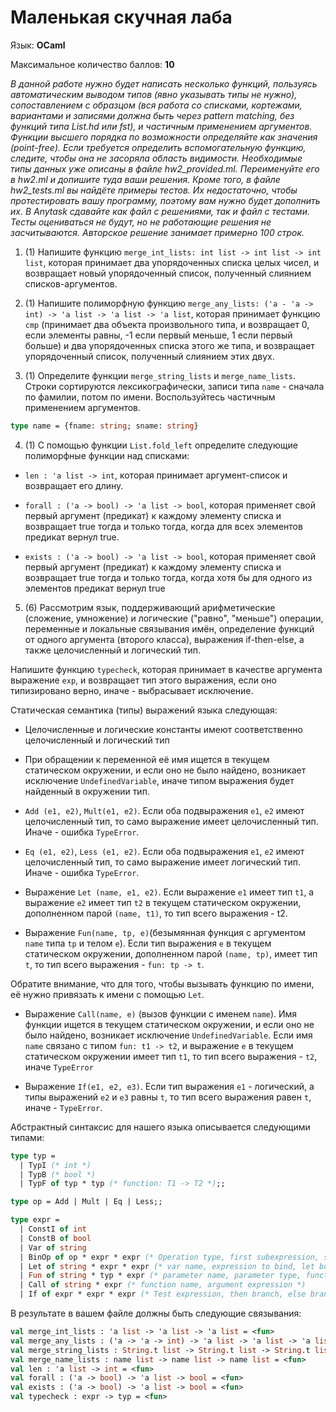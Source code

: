 # Маленькая скучная лаба

Язык: **OCaml**

Максимальное количество баллов: **10**

*В данной работе нужно будет написать несколько функций, пользуясь автоматическим выводом типов (явно указывать типы не нужно), сопоставлением с образцом (вся работа со списками, кортежами, вариантами и записями должна быть через pattern matching, без функций типа List.hd или fst), и частичным применением аргументов. Функции высшего порядка по возможности определяйте как значения (point-free). Если требуется определить вспомогательную функцию, следите, чтобы она не засоряла область видимости. Необходимые типы данных уже описаны в файле hw2_provided.ml. Переименуйте его в hw2.ml и допишите туда ваши решения. Кроме того, в файле hw2_tests.ml вы найдёте примеры тестов. Их недостаточно, чтобы протестировать вашу программу, поэтому вам нужно будет дополнить их. В Anytask сдавайте как файл с решениями, так и файл с тестами. Тесты оцениваться не будут, но не работающие решения не засчитываются. Авторское решение занимает примерно 100 строк.*

1. (1) Напишите функцию `merge_int_lists: int list -> int list -> int list`, которая принимает два упорядоченных списка целых чисел, и возвращает новый упорядоченный список, полученный слиянием списков-аргументов.

2. (1) Напишите полиморфную функцию `merge_any_lists: ('a - 'a -> int) -> 'a list -> 'a list -> 'a list`, которая принимает функцию `cmp` (принимает два объекта произвольного типа, и возвращает 0, если элементы равны, -1 если первый меньше, 1 если первый больше) и два упорядоченных списка этого же типа, и возвращает упорядоченный список, полученный слиянием этих двух.

3. (1) Определите функции `merge_string_lists` и `merge_name_lists`. Строки сортируются лексикографически, записи типа `name` - сначала по фамилии, потом по имени. Воспользуйтесь частичным применением аргументов.

```ocaml
type name = {fname: string; sname: string}
```

4. (1) С помощью функции `List.fold_left` определите следующие полиморфные функции над списками:

* `len : 'a list -> int`, которая принимает аргумент-список и возвращает его длину.

* `forall : ('a -> bool) -> 'a list -> bool`, которая применяет свой первый аргумент (предикат) к каждому элементу списка и возвращает true тогда и только тогда, когда для всех элементов предикат вернул true.

* `exists : ('a -> bool) -> 'a list -> bool`, которая применяет свой первый аргумент (предикат) к каждому элементу списка и возвращает true тогда и только тогда, когда хотя бы для одного из элементов предикат вернул true

5. (6) Рассмотрим язык, поддерживающий арифметические (сложение, умножение) и логические ("равно", "меньше") операции, переменные и локальные связывания имён, определение функций от одного аргумента (второго класса), выражения if-then-else, а также целочисленный и логический тип.

Напишите функцию `typecheck`, которая принимает в качестве аргумента выражение `exp`, и возвращает тип этого выражения, если оно типизировано верно, иначе - выбрасывает исключение.

Статическая семантика (типы) выражений языка следующая:

* Целочисленные и логические константы имеют соответственно целочисленный и логический тип

* При обращении к переменной её имя ищется в текущем статическом окружении, и если оно не было найдено, возникает исключение `UndefinedVariable`, иначе типом выражения будет найденный в окружении тип.

* `Add (e1, e2)`, `Mult(e1, e2)`. Если оба подвыражения `e1`, `e2` имеют целочисленный тип, то само выражение имеет целочисленный тип. Иначе - ошибка `TypeError`.

* `Eq (e1, e2)`, `Less (e1, e2)`. Если оба подвыражения `e1`, `e2` имеют целочисленный тип, то само выражение имеет логический тип. Иначе - ошибка `TypeError`.

* Выражение `Let (name, e1, e2)`. Если выражение `e1` имеет тип `t1`, а выражение `e2` имеет тип `t2` в текущем статическом окружении, дополненном парой `(name, t1)`, то тип всего выражения - t2.

* Выражение `Fun(name, tp, e)`(безымянная функция с аргументом `name` типа `tp` и телом `e`). Если тип выражения `e` в текущем статическом окружении, дополненном парой `(name, tp)`, имеет тип `t`, то тип всего выражения - `fun: tp -> t`.

Обратите внимание, что для того, чтобы вызывать функцию по имени, её нужно привязать к имени с помощью `Let`. 

* Выражение `Call(name, e)` (вызов функции с именем `name`). Имя функции ищется в текущем статическом окружении, и если оно не было найдено, возникает исключение `UndefinedVariable`. Если имя `name` связано с типом `fun: t1 -> t2`, и выражение `e` в текущем статическом окружении имеет тип `t1`, то тип всего выражения - `t2`, иначе `TypeError`

* Выражение `If(e1, e2, e3)`. Если тип выражения `e1` - логический, а типы выражений `e2` и `e3` равны `t`, то тип всего выражения равен `t`, иначе - `TypeError`.

Абстрактный синтаксис для нашего языка описывается следующими типами:

```ocaml
type typ =
  | TypI (* int *)
  | TypB (* bool *)
  | TypF of typ * typ (* function: T1 -> T2 *);;

type op = Add | Mult | Eq | Less;;

type expr =
  | ConstI of int
  | ConstB of bool
  | Var of string
  | BinOp of op * expr * expr (* Operation type, first subexpression, second subexpression *)
  | Let of string * expr * expr (* var name, expression to bind, let body *)
  | Fun of string * typ * expr (* parameter name, parameter type, function body *)
  | Call of string * expr (* function name, argument expression *)
  | If of expr * expr * expr (* Test expression, then branch, else branch *);;
```

В результате в вашем файле должны быть следующие связывания:
```ocaml
val merge_int_lists : 'a list -> 'a list -> 'a list = <fun>
val merge_any_lists : ('a -> 'a -> int) -> 'a list -> 'a list -> 'a list = <fun>
val merge_string_lists : String.t list -> String.t list -> String.t list = <fun>
val merge_name_lists : name list -> name list -> name list = <fun>
val len : 'a list -> int = <fun>
val forall : ('a -> bool) -> 'a list -> bool = <fun>
val exists : ('a -> bool) -> 'a list -> bool = <fun>
val typecheck : expr -> typ = <fun>
```

